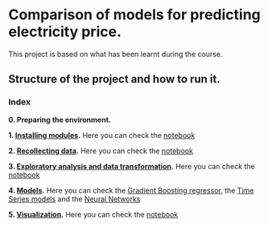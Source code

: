 # Comparison of models for predicting electricity price. 

This project is based on what has been learnt during the course. 

## Structure of the project and how to run it.
### Index
**0. Preparing the environment.**

**1. [Installing modules](./Modules/).** Here you can check the [notebook](./Modules/Installing_modules.ipynb)

**2. [Recollecting data](./Getting_data/).** Here you can check the [notebook](./Getting_data/Getting_Data.ipynb)

**3. [Exploratory analysis and data transformation](./Exploring_data).** Here you can check the [notebook](./Exploring_data/Exploratory_analysis.ipynb)

**4. [Models](./Models).** Here you can check the [Gradient Boosting regressor](./Models/Regressor.ipynb), the [Time Series models](./Models/Time_series.ipynb) and the [Neural Networks](./Models/Neural_Network.ipynb)

**5. [Visualization](./Visualization/).** Here you can check the [notebook](./Visualization/Visualization.ipynb)
